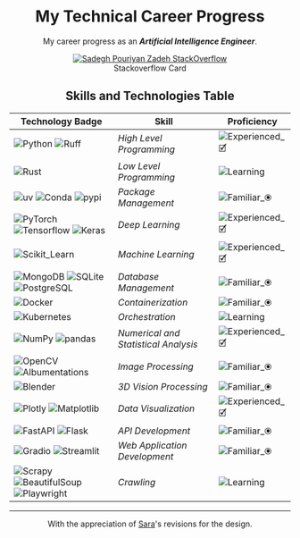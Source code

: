 <div align="center">

# My Technical Career Progress

My career progress as an ***Artificial Intelligence Engineer***.

[![Sadegh Pouriyan Zadeh StackOverflow](https://github-readme-stackoverflow.vercel.app/?userID=15154700&theme=dark&layout=compact)](https://stackoverflow.com/users/15154700/sadegh-pouriyan)  
Stackoverflow Card
<!-- ![Sadegh Pouriyan Zadeh StackOverflow](https://github-stackoverflow-readme.vercel.app/?userID=15154700) -->

## Skills and Technologies Table

| Technology Badge | Skill | Proficiency |
| - | - | - |
| ![Python](https://img.shields.io/badge/Python-white?logo=python&logoColor=white&color=%233776AB&link=https%3A%2F%2Fwww.python.org%2F) ![Ruff](https://img.shields.io/badge/Ruff-white?logo=ruff&color=%23D7FF64&link=https%3A%2F%2Fgithub.com%2Fastral-sh%2Fruff) | *High Level Programming* | ![Experienced_🗹](https://img.shields.io/badge/Experienced_🗹-white?style=for-the-badge&color=292F7A) |
| ![Rust](https://img.shields.io/badge/Rust-white?logo=rust&logoColor=white&color=%23000000&link=https%3A%2F%2Fwww.rust-lang.org%2F) | *Low Level Programming* | ![Learning](https://img.shields.io/badge/Learning-white?style=for-the-badge&color=094E30) |
| ![uv](https://img.shields.io/badge/uv-white?logo=uv&logoColor=white&color=%23DE5FE9&link=https%3A%2F%2Fgithub.com%2Fastral-sh%2Fuv) ![Conda](https://img.shields.io/badge/Conda-white?logo=anaconda&logoColor=white&color=%2344A833&link=https%3A%2F%2Fwww.anaconda.com%2Fdownload) ![pypi](https://img.shields.io/badge/pypi-white?logo=pypi&logoColor=white&color=%233775A9&link=https%3A%2F%2Fpypi.org%2F) | *Package Management* | ![Familiar_⦿](https://img.shields.io/badge/Familiar_⦿-white?style=for-the-badge&color=6D1243) |
| ![PyTorch](https://img.shields.io/badge/PyTorch-white?logo=pytorch&logoColor=white&color=%23EE4C2C&link=https%3A%2F%2Fpytorch.org%2F)  ![Tensorflow](https://img.shields.io/badge/Tensorflow-white?logo=tensorflow&logoColor=white&color=%23FF6F00&link=https%3A%2F%2Fwww.tensorflow.org%2F)  ![Keras](https://img.shields.io/badge/Keras-white?logo=keras&logoColor=white&color=%23D00000&link=https%3A%2F%2Fkeras.io%2F) | *Deep Learning* | ![Experienced_🗹](https://img.shields.io/badge/Experienced_🗹-white?style=for-the-badge&color=292F7A) |
| ![Scikit_Learn](https://img.shields.io/badge/Scikit_Learn-F7931E?logo=scikitlearn&logoColor=white&color=%23F7931E&link=https%3A%2F%2Fscikit-learn.org%2Fstable%2F) | *Machine Learning* | ![Experienced_🗹](https://img.shields.io/badge/Experienced_🗹-white?style=for-the-badge&color=292F7A) |
| ![MongoDB](https://img.shields.io/badge/MongoDB-47A248?logo=mongodb&logoColor=white&color=%2347A248&link=https%3A%2F%2Fwww.mongodb.com%2F) ![SQLite](https://img.shields.io/badge/SQLite-003B57?logo=sqlite&logoColor=white&color=%23003B57&link=https%3A%2F%2Fwww.sqlite.org%2F) ![PostgreSQL](https://img.shields.io/badge/PostgreSQL-4169E1?logo=postgresql&logoColor=white&color=%234169E1&link=https%3A%2F%2Fwww.postgresql.org%2F)| *Database Management* | ![Familiar_⦿](https://img.shields.io/badge/Familiar_⦿-white?style=for-the-badge&color=6D1243) |
| ![Docker](https://img.shields.io/badge/Docker-2496ED?logo=docker&logoColor=white&color=%232496ED&link=https%3A%2F%2Fwww.docker.com%2F) | *Containerization* | ![Familiar_⦿](https://img.shields.io/badge/Familiar_⦿-white?style=for-the-badge&color=6D1243) |
| ![Kubernetes](https://img.shields.io/badge/Kubernetes-326CE5?logo=kubernetes&logoColor=white&color=%23326CE5&link=https%3A%2F%2Fkubernetes.io%2F) | *Orchestration* | ![Learning](https://img.shields.io/badge/Learning-white?style=for-the-badge&color=094E30) |
| ![NumPy](https://img.shields.io/badge/NumPy-013243?logo=numpy&logoColor=white&color=%23013243&link=https%3A%2F%2Fnumpy.org%2F) ![pandas](https://img.shields.io/badge/pandas-150458?logo=pandas&logoColor=white&color=%23150458) | *Numerical and Statistical Analysis* | ![Experienced_🗹](https://img.shields.io/badge/Experienced_🗹-white?style=for-the-badge&color=292F7A) |
| ![OpenCV](https://img.shields.io/badge/OpenCV-5C3EE8?logo=opencv&logoColor=white&color=%235C3EE8&link=https%3A%2F%2Fopencv.org%2F) ![Albumentations](https://img.shields.io/badge/Albumentations-white) | *Image Processing* | ![Familiar_⦿](https://img.shields.io/badge/Familiar_⦿-white?style=for-the-badge&color=6D1243) |
| ![Blender](https://img.shields.io/badge/Blender-E87D0D?logo=blender&logoColor=white&color=%23E87D0D&link=https%3A%2F%2Fwww.blender.org%2F) | *3D Vision Processing* | ![Familiar_⦿](https://img.shields.io/badge/Familiar_⦿-white?style=for-the-badge&color=6D1243) |
| ![Plotly](https://img.shields.io/badge/Plotly-3F4F75?logo=plotly&logoColor=white&color=%233F4F75&link=https%3A%2F%2Fplotly.com%2F) ![Matplotlib](https://img.shields.io/badge/Matplotlib-white&link=https%3A%2F%2Fmatplotlib.org%2F) | *Data Visualization* | ![Experienced_🗹](https://img.shields.io/badge/Experienced_🗹-white?style=for-the-badge&color=292F7A) |
| ![FastAPI](https://img.shields.io/badge/FastAPI-009688?logo=fastapi&logoColor=white&color=%23009688&link=https%3A%2F%2Ffastapi.tiangolo.com%2F) ![Flask](https://img.shields.io/badge/Flask-000000?logo=flask&logoColor=white&color=%23000000&link=https%3A%2F%2Fflask.palletsprojects.com%2Fen%2Fstable%2F) | *API Development* | ![Familiar_⦿](https://img.shields.io/badge/Familiar_⦿-white?style=for-the-badge&color=6D1243) |
| ![Gradio](https://img.shields.io/badge/Gradio-F97316?logo=gradio&logoColor=white&color=%23F97316&link=https%3A%2F%2Fwww.gradio.app%2F) ![Streamlit](https://img.shields.io/badge/Streamlit-FF4B4B?logo=streamlit&logoColor=white&color=%23FF4B4B&link=https%3A%2F%2Fstreamlit.io%2F) | *Web Application Development* | ![Familiar_⦿](https://img.shields.io/badge/Familiar_⦿-white?style=for-the-badge&color=6D1243) |
| ![Scrapy](https://img.shields.io/badge/Scrapy-60A839?logo=scrapy&logoColor=white&color=%2360A839&link=https%3A%2F%2Fscrapy.org%2F) ![BeautifulSoup](https://img.shields.io/badge/BeautifulSoup-white&link=https%3A%2F%2Fwww.crummy.com%2Fsoftware%2FBeautifulSoup%2Fbs4%2Fdoc%2F) ![Playwright](https://img.shields.io/badge/Playwright-white) | *Crawling* | ![Learning](https://img.shields.io/badge/Learning-white?style=for-the-badge&color=094E30) |

---

With the appreciation of [Sara](https://www.linkedin.com/in/sara-nazari/)'s revisions for the design.

</div>
